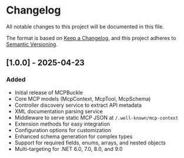 # Changelog

All notable changes to this project will be documented in this file.

The format is based on [Keep a Changelog](https://keepachangelog.com/en/1.0.0/),
and this project adheres to [Semantic Versioning](https://semver.org/spec/v2.0.0.html).

## [1.0.0] - 2025-04-23

### Added
- Initial release of MCPBuckle
- Core MCP models (McpContext, McpTool, McpSchema)
- Controller discovery service to extract API metadata
- XML documentation parsing service
- Middleware to serve static MCP JSON at `/.well-known/mcp-context`
- Extension methods for easy integration
- Configuration options for customization
- Enhanced schema generation for complex types
- Support for required fields, enums, arrays, and nested objects
- Multi-targeting for .NET 6.0, 7.0, 8.0, and 9.0
